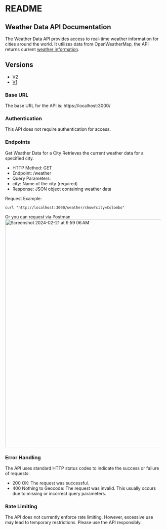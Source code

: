 # README



## Weather Data API Documentation

The Weather Data API provides access to real-time weather information for cities around the world. It utilizes data from OpenWeatherMap, the API returns current [weather information](https://openweathermap.org/current#example_JSON).


## Versions
- [V2](https://github.com/iamademar/weather_app_api/releases/tag/v2.0)
- [V1](https://github.com/iamademar/weather_app_api/releases/tag/v1.0)


### Base URL
The base URL for the API is: 
https://localhost:3000/

### Authentication
This API does not require authentication for access.

### Endpoints
Get Weather Data for a City
Retrieves the current weather data for a specified city.

- HTTP Method: GET
- Endpoint: /weather
- Query Parameters:
- city: Name of the city (required)
- Response: JSON object containing weather data

Request Example:
```
curl "http://localhost:3000/weather/show?city=Colombo"
```

Or you can request via Postman
<img width="736" alt="Screenshot 2024-02-21 at 9 59 06 AM" src="https://github.com/iamademar/weather_app_api/assets/237025/43da4b33-8fb8-427a-8e93-75d036adb851">

### Error Handling
The API uses standard HTTP status codes to indicate the success or failure of requests:
- 200 OK: The request was successful.
- 400 Nothing to Geocode: The request was invalid. This usually occurs due to missing or incorrect query parameters.

### Rate Limiting
The API does not currently enforce rate limiting. However, excessive use may lead to temporary restrictions. Please use the API responsibly.